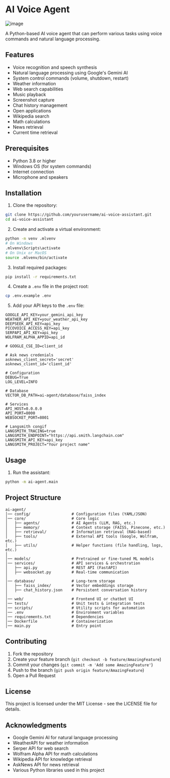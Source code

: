 # AI Voice Agent
![image](https://github.com/user-attachments/assets/aadac9d8-d439-4d24-bd35-ce85552b4835)

A Python-based AI voice agent that can perform various tasks using voice commands and natural language processing.

## Features

- Voice recognition and speech synthesis
- Natural language processing using Google's Gemini AI
- System control commands (volume, shutdown, restart)
- Weather information
- Web search capabilities
- Music playback
- Screenshot capture
- Chat history management
- Open applications
- Wikipedia search
- Math calculations
- News retrieval
- Current time retrieval

## Prerequisites

- Python 3.8 or higher
- Windows OS (for system commands)
- Internet connection
- Microphone and speakers

## Installation

1. Clone the repository:

```bash
git clone https://github.com/yourusername/ai-voice-assistant.git
cd ai-voice-assistant
```

2. Create and activate a virtual environment:

```bash
python -m venv .mlvenv
# On Windows
.mlvenv\Scripts\activate
# On Unix or MacOS
source .mlvenv/bin/activate
```

3. Install required packages:

```bash
pip install -r requirements.txt
```

4. Create a `.env` file in the project root:

```bash
cp .env.example .env
```

5. Add your API keys to the `.env` file:

```
GOOGLE_API_KEY=your_gemini_api_key
WEATHER_API_KEY=your_weather_api_key
DEEPSEEK_API_KEY=api_key
PICOVOICE_ACCESS_KEY=api_key
SERPAPI_API_KEY=api_key
WOLFRAM_ALPHA_APPID=api_id

# GOOGLE_CSE_ID=client_id

# Ask news credenials
asknews_client_secret='secret'
asknews_client_id='client_id'

# Configuration
DEBUG=True
LOG_LEVEL=INFO

# Database
VECTOR_DB_PATH=ai-agent/database/faiss_index

# Services
API_HOST=0.0.0.0
API_PORT=8000
WEBSOCKET_PORT=8001

# Langsmith congif
LANGSMITH_TRACING=true
LANGSMITH_ENDPOINT="https://api.smith.langchain.com"
LANGSMITH_API_KEY=api_key
LANGSMITH_PROJECT="Your project name"
```

## Usage

1. Run the assistant:

```bash
python -m ai-agent.main
```

## Project Structure

```
ai-agent/
│── config/                  # Configuration files (YAML/JSON)
│── core/                    # Core logic
│   ├── agents/              # AI Agents (LLM, RAG, etc.)
│   ├── memory/              # Context storage (FAISS, Pinecone, etc.)
│   ├── retrieval/           # Information retrieval (RAG-based)
│   ├── tools/               # External API tools (Google, Wolfram, etc.)
│   ├── utils/               # Helper functions (file handling, logs, etc.)
│
│── models/                  # Pretrained or fine-tuned ML models
│── services/                # API services & orchestration
│   ├── api.py               # REST API (FastAPI)
│   ├── websocket.py         # Real-time communication
│
│── database/                # Long-term storage
│   ├── faiss_index/         # Vector embeddings storage
│   ├── chat_history.json    # Persistent conversation history
│
│── web/                     # Frontend UI or chatbot UI
│── tests/                   # Unit tests & integration tests
│── scripts/                 # Utility scripts for automation
│── .env                     # Environment variables
│── requirements.txt         # Dependencies
│── Dockerfile               # Containerization
│── main.py                  # Entry point
```

## Contributing

1. Fork the repository
2. Create your feature branch (`git checkout -b feature/AmazingFeature`)
3. Commit your changes (`git commit -m 'Add some AmazingFeature'`)
4. Push to the branch (`git push origin feature/AmazingFeature`)
5. Open a Pull Request

## License

This project is licensed under the MIT License - see the LICENSE file for details.

## Acknowledgments

- Google Gemini AI for natural language processing
- WeatherAPI for weather information
- Serper API for web search
- Wolfram Alpha API for math calculations
- Wikipedia API for knowledge retrieval
- AskNews API for news retrieval
- Various Python libraries used in this project

